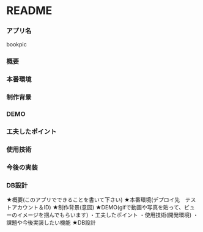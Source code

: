 # README

### アプリ名　
bookpic  

### 概要  

### 本番環境  

### 制作背景  

### DEMO  

### 工夫したポイント  

### 使用技術  

### 今後の実装  

### DB設計  



★概要(このアプリでできることを書いて下さい)
★本番環境(デプロイ先　テストアカウント＆ID)
★制作背景(意図)
★DEMO(gifで動画や写真を貼って、ビューのイメージを掴んでもらいます)
・工夫したポイント
・使用技術(開発環境)
・課題や今後実装したい機能
★DB設計
